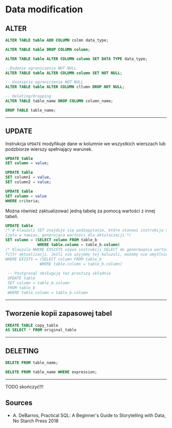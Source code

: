 # Data modification
## ALTER
```sql
ALTER TABLE table ADD COLUMN colmn data_type;

ALTER TABLE table DROP COLUMN column;

ALTER TABLE table ALTER COLUMN column SET DATA TYPE data_type;

--Dodanie ograniczenia NOT NULL
ALTER TABLE table ALTER COLUMN column SET NOT NULL;

-- Usunięcie ograniczenie NOT NULL
ALTER TABLE table ALTER COLUMN cllumn DROP NOT NULL;

-- Deleting/Dropping
ALTER TABLE table_name DROP COLUMN column_name;

DROP TABLE table_name;
```
___
## UPDATE
Instrukcja `UPDATE` modyfikuje dane w kolumnie we wszystkich wierszach lub podzbiorze wierszy spełniający warunek.
```sql
UPDATE table
SET column = value;

UPDATE table
SET column1 = value,
SET column2 = value;

UPDATE table
SET column = value
WHERE criteria;
```
Można również zaktualizować jedną tabelę za pomocą wartości z innej tabeli.
```sql
UPDATE table
/* W klauzuli SET znajduje się podzapytanie, które stanowi instrukcja SELECT
ijęta w nawias, generująca wartości dla aktulaizacji */
SET column = (SELECT column FROM table_b
              WHERE table.column = table_b.column)
/* Klauzula WHERE EXSISTS używa instrukcji SELECT do generowania wartości, które służą jako 
filtr aktualizacji. Jeśli nie użyjemy tej kaluzuli, możemy nie umyślnie ustawić niektóre wartości NULL
WHERE EXISTS = (SELECT column FROM table_b
               WHERE table.column = table_b.column)
               
 -- Postgresql obsługuję też prostszą składnie
 UPDATE table
 SET column = table_b.column
 FROM table_b
 WHERE table.column = table_b.column
```
___
## Tworzenie kopii zapasowej tabel
```sql
CREATE TABLE copy_table
AS SELECT * FROM original_table
```
___
## DELETING
```sql
DELETE FROM table_name;

DELETE FROM table_name WHERE expression;
```
___
TODO skończyć!!!
## Sources
- A. DeBarros, Practical SQL: A Beginner's Guide to Storytelling with Data, No Starch Press 2018